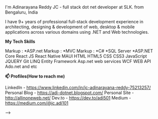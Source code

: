 I'm Adinarayana Reddy JC - full stack dot net developer at SLK. from Bengaluru, India

I have 9+ years of professional full-stack development experience in architecting, designing & development of web, desktop & mobile applications across various domains using .NET and Web technologies.


**My Tech Skills**

 Markup : *ASP.net
 Markup : *MVC
 Markup : *C#
*SQL Server
*ASP.NET Core
React JS
React Native
MAUI
HTML
HTML5
CSS
CSS3
JavaScript
JQUERY
Git
LINQ
Entity Framework
Asp.net web services
WCF
WEB API
Ado.net
and etc


**📫 Profiles(How to reach me)**

LinkedIn - https://www.linkedin.com/in/jc-adinarayana-reddy-75213257/
Personal Blog - https://adi-dotnet.blogspot.com/
Personal Site - http://allinoneweb.net/
Dev.to - https://dev.to/adi501
Medium - https://medium.com/@jc.adi101


-->

